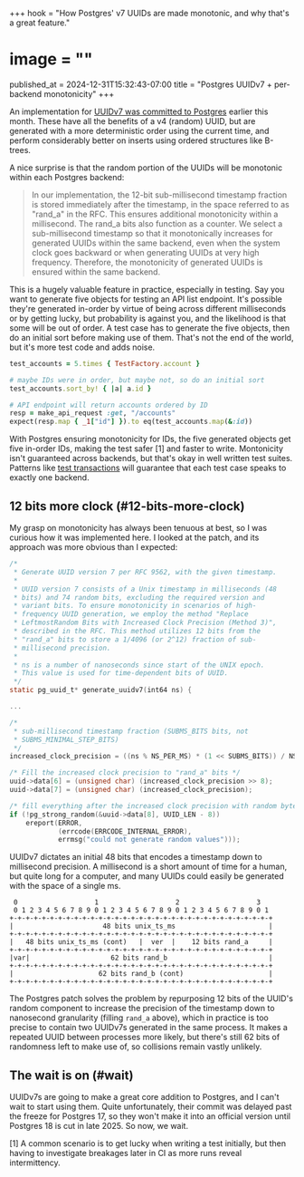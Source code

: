 +++
hook = "How Postgres' v7 UUIDs are made monotonic, and why that's a great feature."
# image = ""
published_at = 2024-12-31T15:32:43-07:00
title = "Postgres UUIDv7 + per-backend monotonicity"
+++

An implementation for [UUIDv7 was committed to Postgres](https://git.postgresql.org/gitweb/?p=postgresql.git;a=commitdiff;h=78c5e141e9c139fc2ff36a220334e4aa25e1b0eb) earlier this month. These have all the benefits of a v4 (random) UUID, but are generated with a more deterministic order using the current time, and perform considerably better on inserts using ordered structures like B-trees.

A nice surprise is that the random portion of the UUIDs will be monotonic within each Postgres backend:

> In our implementation, the 12-bit sub-millisecond timestamp fraction
> is stored immediately after the timestamp, in the space referred to as
> "rand_a" in the RFC. This ensures additional monotonicity within a
> millisecond. The rand_a bits also function as a counter. We select a
> sub-millisecond timestamp so that it monotonically increases for
> generated UUIDs within the same backend, even when the system clock
> goes backward or when generating UUIDs at very high
> frequency. Therefore, the monotonicity of generated UUIDs is ensured
> within the same backend.

This is a hugely valuable feature in practice, especially in testing. Say you want to generate five objects for testing an API list endpoint. It's possible they're generated in-order by virtue of being across different milliseconds or by getting lucky, but probability is against you, and the likelihood is that some will be out of order. A test case has to generate the five objects, then do an initial sort before making use of them. That's not the end of the world, but it's more test code and adds noise.

``` ruby
test_accounts = 5.times { TestFactory.account }

# maybe IDs were in order, but maybe not, so do an initial sort
test_accounts.sort_by! { |a| a.id }

# API endpoint will return accounts ordered by ID
resp = make_api_request :get, "/accounts"
expect(resp.map { _1["id"] }).to eq(test_accounts.map(&:id))
```

With Postgres ensuring monotonicity for IDs, the five generated objects get five in-order IDs, making the test safer [1] and faster to write. Montonicity isn't guaranteed across backends, but that's okay in well written test suites. Patterns like [test transactions](/fragments/go-test-tx-using-t-cleanup) will guarantee that each test case speaks to exactly one backend.

## 12 bits more clock (#12-bits-more-clock)

My grasp on monotonicity has always been tenuous at best, so I was curious how it was implemented here. I looked at the patch, and its approach was more obvious than I expected:

``` c
/*
 * Generate UUID version 7 per RFC 9562, with the given timestamp.
 *
 * UUID version 7 consists of a Unix timestamp in milliseconds (48
 * bits) and 74 random bits, excluding the required version and
 * variant bits. To ensure monotonicity in scenarios of high-
 * frequency UUID generation, we employ the method "Replace
 * LeftmostRandom Bits with Increased Clock Precision (Method 3)",
 * described in the RFC. This method utilizes 12 bits from the
 * "rand_a" bits to store a 1/4096 (or 2^12) fraction of sub-
 * millisecond precision.
 *
 * ns is a number of nanoseconds since start of the UNIX epoch.
 * This value is used for time-dependent bits of UUID.
 */
static pg_uuid_t* generate_uuidv7(int64 ns) {

...

/*
 * sub-millisecond timestamp fraction (SUBMS_BITS bits, not
 * SUBMS_MINIMAL_STEP_BITS)
 */
increased_clock_precision = ((ns % NS_PER_MS) * (1 << SUBMS_BITS)) / NS_PER_MS;

/* Fill the increased clock precision to "rand_a" bits */
uuid->data[6] = (unsigned char) (increased_clock_precision >> 8);
uuid->data[7] = (unsigned char) (increased_clock_precision);

/* fill everything after the increased clock precision with random bytes */
if (!pg_strong_random(&uuid->data[8], UUID_LEN - 8))
    ereport(ERROR,
            (errcode(ERRCODE_INTERNAL_ERROR),
            errmsg("could not generate random values")));
```

UUIDv7 dictates an initial 48 bits that encodes a timestamp down to millisecond precision. A millisecond is a short amount of time for a human, but quite long for a computer, and many UUIDs could easily be generated with the space of a single ms.

```
 0                   1                   2                   3
 0 1 2 3 4 5 6 7 8 9 0 1 2 3 4 5 6 7 8 9 0 1 2 3 4 5 6 7 8 9 0 1
+-+-+-+-+-+-+-+-+-+-+-+-+-+-+-+-+-+-+-+-+-+-+-+-+-+-+-+-+-+-+-+-+
|                      48 bits unix_ts_ms                       |
+-+-+-+-+-+-+-+-+-+-+-+-+-+-+-+-+-+-+-+-+-+-+-+-+-+-+-+-+-+-+-+-+
|   48 bits unix_ts_ms (cont)   |  ver  |    12 bits rand_a     |
+-+-+-+-+-+-+-+-+-+-+-+-+-+-+-+-+-+-+-+-+-+-+-+-+-+-+-+-+-+-+-+-+
|var|                    62 bits rand_b                         |
+-+-+-+-+-+-+-+-+-+-+-+-+-+-+-+-+-+-+-+-+-+-+-+-+-+-+-+-+-+-+-+-+
|                     62 bits rand_b (cont)                     |
+-+-+-+-+-+-+-+-+-+-+-+-+-+-+-+-+-+-+-+-+-+-+-+-+-+-+-+-+-+-+-+-+
```

The Postgres patch solves the problem by repurposing 12 bits of the UUID's random component to increase the precision of the timestamp down to nanosecond granularity (filling `rand_a` above), which in practice is too precise to contain two UUIDv7s generated in the same process. It makes a repeated UUID between processes more likely, but there's still 62 bits of randomness left to make use of, so collisions remain vastly unlikely.

## The wait is on (#wait)

UUIDv7s are going to make a great core addition to Postgres, and I can't wait to start using them. Quite unfortunately, their commit was delayed past the freeze for Postgres 17, so they won't make it into an official version until Postgres 18 is cut in late 2025. So now, we wait.

[1] A common scenario is to get lucky when writing a test initially, but then having to investigate breakages later in CI as more runs reveal intermittency.
